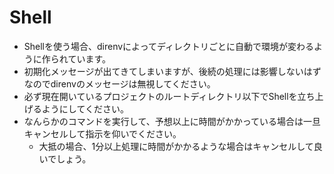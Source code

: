 # Shell

- Shellを使う場合、direnvによってディレクトリごとに自動で環境が変わるように作られています。
- 初期化メッセージが出てきてしまいますが、後続の処理には影響しないはずなのでdirenvのメッセージは無視してください。
- 必ず現在開いているプロジェクトのルートディレクトリ以下でShellを立ち上げるようにしてください。
- なんらかのコマンドを実行して、予想以上に時間がかかっている場合は一旦キャンセルして指示を仰いでください。
  - 大抵の場合、1分以上処理に時間がかかるような場合はキャンセルして良いでしょう。
